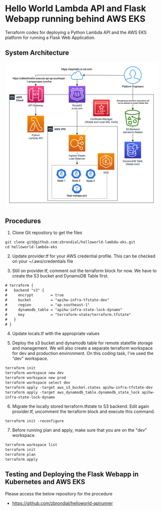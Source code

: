 # Hello World Lambda API and Flask Webapp running behind AWS EKS

Terraform codes for deploying a Python Lambda API and the AWS EKS platform for running a Flask Web Application.

## System Architecture

![Say Hello Architecture](/assets/sayhello_app_arch.drawio.png)

## Procedures

1. Clone Git repository to get the files

```
git clone git@github.com:zbrondial/helloworld-lambda-eks.git
cd helloworld-lambda-eks
```

2. Update provider.tf for your AWS credential profile. This can be checked on your ~/.aws/credentials file

3. Still on provider.tf, comment out the terraform block for now. We have to create the S3 bucket and DynamoDB Table first.

```
# terraform {
#   backend "s3" {
#     encrypt        = true
#     bucket         = "apihw-infra-tfstate-dev"
#     region         = "ap-southeast-1"
#     dynamodb_table = "apihw-infra-state-lock-dynamo"
#     key            = "terraform-state/terraform.tfstate"
#   }
# }
```

4. Update locals.tf with the appropriate values

5. Deploy the s3 bucket and dynamodb table for remote statefile storage and management. We will also create a separate terraform workspace for dev and production environment. On this coding task, I've used the "dev" workspace.

```
terraform init
terraform workspace new dev
terraform workspace new prod
terraform workspace select dev
terraform apply -target aws_s3_bucket.states apihw-infra-tfstate-dev
terraform apply -target aws_dynamodb_table.dynamodb_state_lock apihw-infra-state-lock-dynamo
```

6. Migrate the locally stored terraform.tfstate to S3 backend. Edit again provider.tf, uncomment the terraform block and execute this command.

```
terraform init -reconfigure
```

7. Before running plan and apply, make sure that you are on the "dev" workspace.

```
terraform workspace list
terraform init
terraform plan
terraform apply
```

## Testing and Deploying the Flask Webapp in Kubernetes and AWS EKS

Please access the below repository for the procedure

- https://github.com/zbrondial/helloworld-apirunner
